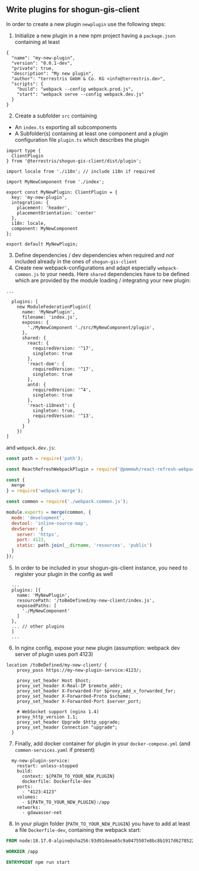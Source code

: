 ## Write plugins for shogun-gis-client

In order to create a new plugin `newplugin` use the following steps:

1. Initialize a new plugin in a new npm project having a `package.json` containing at least
```
{
  "name": "my-new-plugin",
  "version": "0.0.1-dev",
  "private": true,
  "description": "My new plugin",
  "author": "terrestris GmbH & Co. KG <info@terrestris.de>",
  "scripts": {
    "build": "webpack --config webpack.prod.js",
    "start": "webpack serve --config webpack.dev.js"
  }
}
```

2. Create a subfolder `src` containing
* An `index.ts` exporting all subcomponents
* A Subfolder(s) containing at least one component and a plugin configuration file `plugin.ts` which describes the plugin
```
import type {
  ClientPlugin
} from '@terrestris/shogun-gis-client/dist/plugin';

import locale from './i18n'; // include i18n if required

import MyNewComponent from './index';

export const MyNewPlugin: ClientPlugin = {
  key: 'my-new-plugin',
  integration: {
    placement: 'header',
    placementOrientation: 'center'
  },
  i18n: locale,
  component: MyNewComponent
};

export default MyNewPlugin;
```

3. Define dependencies / dev dependencies when required and *not* included already in the ones of `shogun-gis-client`
4. Create new webpack-configurations and adapt especially `webpack-common.js` to your needs. Here `shared` dependencies have to be defined which are provided by the module loading / integrating your new plugin:
```
...

  plugins: [
    new ModuleFederationPlugin({
      name: 'MyNewPlugin',
      filename: 'index.js',
      exposes: {
        './MyNewComponent './src/MyNewComponent/plugin',
      },
      shared: {
        react: {
          requiredVersion: '^17',
          singleton: true
        },
        'react-dom': {
          requiredVersion: '^17',
          singleton: true
        },
        antd: {
          requiredVersion: '^4',
          singleton: true
        },
        'react-i18next': {
          singleton: true,
          requiredVersion: '^13',
        }
      }
    })
]
```

and `webpack.dev.js`:

```js
const path = require('path');

const ReactRefreshWebpackPlugin = require('@pmmmwh/react-refresh-webpack-plugin');

const {
  merge
} = require('webpack-merge');

const common = require('./webpack.common.js');

module.exports = merge(common, {
  mode: 'development',
  devtool: 'inline-source-map',
  devServer: {
    server: 'https',
    port: 4123,
    static: path.join(__dirname, 'resources', 'public')
  }
});
```

5. In order to be included in your shogun-gis-client instance, you need to register your plugin in the config as well
```
  ...
  plugins: [{
    name: 'MyNewPlugin',
    resourcePath: '/toBeDefined/my-new-client/index.js',
    exposedPaths: [
      './MyNewComponent'
    ]
  },
  ... // other plugins
  ]
  ...
```
6. In nginx config, expose your new plugin (assumption: webpack dev server of plugin uses port 4123)
```
location /toBeDefined/my-new-client/ {
    proxy_pass https://my-new-plugin-service:4123/;

    proxy_set_header Host $host;
    proxy_set_header X-Real-IP $remote_addr;
    proxy_set_header X-Forwarded-For $proxy_add_x_forwarded_for;
    proxy_set_header X-Forwarded-Proto $scheme;
    proxy_set_header X-Forwarded-Port $server_port;

    # WebSocket support (nginx 1.4)
    proxy_http_version 1.1;
    proxy_set_header Upgrade $http_upgrade;
    proxy_set_header Connection "upgrade";
  }
```
7. Finally, add docker container for plugin in your `docker-compose.yml` (and `common-services.yaml` if present)

```
  my-new-plugin-service:
    restart: unless-stopped
    build:
      context: ${PATH_TO_YOUR_NEW_PLUGIN}
      dockerfile: Dockerfile-dev
    ports:
      - "4123:4123"
    volumes:
      - ${PATH_TO_YOUR_NEW_PLUGIN}:/app
    networks:
      - gdawasser-net

```
8. In your plugin folder (`PATH_TO_YOUR_NEW_PLUGIN`) you have to add at least a file `Dockerfile-dev`, containing the webpack start:

```dockerfile
FROM node:18.17.0-alpine@sha256:93d91deea65c9a0475507e8bc8b1917d6278522322f00c00b3ab09cab6830060

WORKDIR /app

ENTRYPOINT npm run start
```
